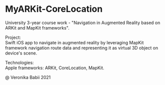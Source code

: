 # MyARKit-CoreLocation

University 3-year course work - "Navigation in Augmented Reality based on ARKit and MapKit frameworks".  

Project:  
Swift iOS app to navigate in augmented reality by leveraging MapKit framework navigation route data and representing it as virtual 3D object on device's scene.

Technologies:  
Apple frameworks: ARKit, CoreLocation, MapKit.  

@ Veronika Babii 2021
